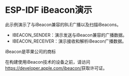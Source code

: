 ESP-IDF iBeacon演示
========================

此示例演示了与iBeacon兼容的BLE广播以及扫描iBeacons。

- IBEACON_SENDER：演示发送与iBeacon兼容的广播数据。
- IBEACON_RECEIVER：演示接收和解析iBeacon广播数据。

iBeacon是苹果公司的商标

在构建使用iBeacon技术的设备之前，请访问<https://developer.apple.com/ibeacon/>获取许可证。